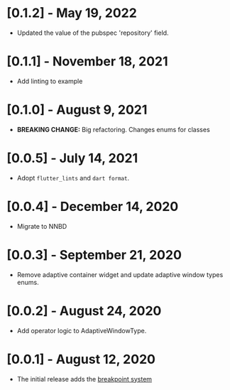# [0.1.2] - May 19, 2022

- Updated the value of the pubspec 'repository' field.

# [0.1.1] - November 18, 2021

- Add linting to example

# [0.1.0] - August 9, 2021

- **BREAKING CHANGE:** Big refactoring. Changes enums for classes

# [0.0.5] - July 14, 2021

- Adopt `flutter_lints` and `dart format`.

# [0.0.4] - December 14, 2020

- Migrate to NNBD

# [0.0.3] - September 21, 2020

- Remove adaptive container widget and update adaptive window types enums.

# [0.0.2] - August 24, 2020

- Add operator logic to AdaptiveWindowType.

# [0.0.1] - August 12, 2020

- The initial release adds the [breakpoint system](https://material.io/design/layout/responsive-layout-grid.html#breakpoints)
